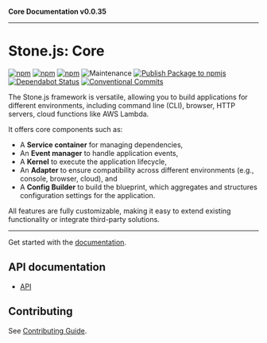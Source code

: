 **Core Documentation v0.0.35**

***

# Stone.js: Core

[![npm](https://img.shields.io/npm/l/@stone-js/core)](https://opensource.org/licenses/Apache-2.0)
[![npm](https://img.shields.io/npm/v/@stone-js/core)](https://www.npmjs.com/package/@stone-js/core)
[![npm](https://img.shields.io/npm/dm/@stone-js/core)](https://www.npmjs.com/package/@stone-js/core)
![Maintenance](https://img.shields.io/maintenance/yes/2025)
[![Publish Package to npmjs](https://github.com/stonemjs/core/actions/workflows/release.yml/badge.svg)](https://github.com/stonemjs/core/actions/workflows/release.yml)
[![Dependabot Status](https://img.shields.io/badge/Dependabot-enabled-brightgreen.svg?logo=dependabot)](https://github.com/stonemjs/core/network/updates)
[![Conventional Commits](https://img.shields.io/badge/Conventional%20Commits-1.0.0-yellow.svg)](https://conventionalcommits.org)

The Stone.js framework is versatile, allowing you to build applications for different environments, including command line (CLI), browser, HTTP servers, cloud functions like AWS Lambda.

It offers core components such as:
- A **Service container** for managing dependencies,
- An **Event manager** to handle application events,
- A **Kernel** to execute the application lifecycle,
- An **Adapter** to ensure compatibility across different environments (e.g., console, browser, cloud), and
- A **Config Builder** to build the blueprint, which aggregates and structures configuration settings for the application.

All features are fully customizable, making it easy to extend existing functionality or integrate third-party solutions.

---

Get started with the [documentation](https://stonejs.com).

## API documentation

- [API](https://github.com/stonemjs/core/blob/main/docs/modules.md)

## Contributing

See [Contributing Guide](https://github.com/stonemjs/core/blob/main/CONTRIBUTING.md).
